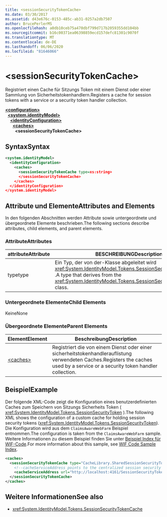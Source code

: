 ```yaml
---
title: <sessionSecurityTokenCache>
ms.date: 03/30/2017
ms.assetid: d43e676c-0153-485c-ab31-0257a2db7507
author: BrucePerlerMS
ms.openlocfilehash: a0db10ceb75a470dbf799d717b2059355dd104bb
ms.sourcegitcommit: b16c00371ea06398859ecd157defc81301c9070f
ms.translationtype: MT
ms.contentlocale: de-DE
ms.lasthandoff: 06/06/2020
ms.locfileid: "81646066"
---
```

# \<sessionSecurityTokenCache>
<span data-ttu-id="eaf5b-101">Registriert einen Cache für Sitzungs Token mit einem Dienst oder einer Sammlung von Sicherheitstokenhandlern.</span><span class="sxs-lookup"><span data-stu-id="eaf5b-101">Registers a cache for session tokens with a service or a security token handler collection.</span></span>  
  
[**\<configuration>**](../configuration-element.md)\
&nbsp;&nbsp;[**\<system.identityModel>**](system-identitymodel.md)\
&nbsp;&nbsp;&nbsp;&nbsp;[**\<identityConfiguration>**](identityconfiguration.md)\
&nbsp;&nbsp;&nbsp;&nbsp;&nbsp;&nbsp;[**\<caches>**](caches.md)\
&nbsp;&nbsp;&nbsp;&nbsp;&nbsp;&nbsp;&nbsp;&nbsp;**\<sessionSecurityTokenCache>**  
  
## <a name="syntax"></a><span data-ttu-id="eaf5b-102">Syntax</span><span class="sxs-lookup"><span data-stu-id="eaf5b-102">Syntax</span></span>  
  
```xml  
<system.identityModel>  
  <identityConfiguration>  
    <caches>  
      <sessionSecurityTokenCache type=xs:string>  
      </sessionSecurityTokenCache>  
    </caches>  
  </identityConfiguration>  
</system.identityModel>  
```  
  
## <a name="attributes-and-elements"></a><span data-ttu-id="eaf5b-103">Attribute und Elemente</span><span class="sxs-lookup"><span data-stu-id="eaf5b-103">Attributes and Elements</span></span>  
 <span data-ttu-id="eaf5b-104">In den folgenden Abschnitten werden Attribute sowie untergeordnete und übergeordnete Elemente beschrieben.</span><span class="sxs-lookup"><span data-stu-id="eaf5b-104">The following sections describe attributes, child elements, and parent elements.</span></span>  
  
### <a name="attributes"></a><span data-ttu-id="eaf5b-105">Attribute</span><span class="sxs-lookup"><span data-stu-id="eaf5b-105">Attributes</span></span>  
  
|<span data-ttu-id="eaf5b-106">attribute</span><span class="sxs-lookup"><span data-stu-id="eaf5b-106">Attribute</span></span>|<span data-ttu-id="eaf5b-107">BESCHREIBUNG</span><span class="sxs-lookup"><span data-stu-id="eaf5b-107">Description</span></span>|  
|---------------|-----------------|  
|<span data-ttu-id="eaf5b-108">type</span><span class="sxs-lookup"><span data-stu-id="eaf5b-108">type</span></span>|<span data-ttu-id="eaf5b-109">Ein Typ, der von der-Klasse abgeleitet wird <xref:System.IdentityModel.Tokens.SessionSecurityTokenCache> .</span><span class="sxs-lookup"><span data-stu-id="eaf5b-109">A type that derives from the <xref:System.IdentityModel.Tokens.SessionSecurityTokenCache> class.</span></span>|  
  
### <a name="child-elements"></a><span data-ttu-id="eaf5b-110">Untergeordnete Elemente</span><span class="sxs-lookup"><span data-stu-id="eaf5b-110">Child Elements</span></span>  
 <span data-ttu-id="eaf5b-111">Keine</span><span class="sxs-lookup"><span data-stu-id="eaf5b-111">None</span></span>  
  
### <a name="parent-elements"></a><span data-ttu-id="eaf5b-112">Übergeordnete Elemente</span><span class="sxs-lookup"><span data-stu-id="eaf5b-112">Parent Elements</span></span>  
  
|<span data-ttu-id="eaf5b-113">Element</span><span class="sxs-lookup"><span data-stu-id="eaf5b-113">Element</span></span>|<span data-ttu-id="eaf5b-114">Beschreibung</span><span class="sxs-lookup"><span data-stu-id="eaf5b-114">Description</span></span>|  
|-------------|-----------------|  
|[\<caches>](caches.md)|<span data-ttu-id="eaf5b-115">Registriert die von einem Dienst oder einer sicherheitstokenhandlerauflistung verwendeten Caches.</span><span class="sxs-lookup"><span data-stu-id="eaf5b-115">Registers the caches used by a service or a security token handler collection.</span></span>|  
  
## <a name="example"></a><span data-ttu-id="eaf5b-116">Beispiel</span><span class="sxs-lookup"><span data-stu-id="eaf5b-116">Example</span></span>  
 <span data-ttu-id="eaf5b-117">Der folgende XML-Code zeigt die Konfiguration eines benutzerdefinierten Caches zum Speichern von Sitzungs Sicherheits Token ( <xref:System.IdentityModel.Tokens.SessionSecurityToken> ).</span><span class="sxs-lookup"><span data-stu-id="eaf5b-117">The following XML shows the configuration of a custom cache for holding session security tokens (<xref:System.IdentityModel.Tokens.SessionSecurityToken>).</span></span> <span data-ttu-id="eaf5b-118">Die Konfiguration wird aus dem `ClaimsAwareWebFarm` Beispiel entnommen.</span><span class="sxs-lookup"><span data-stu-id="eaf5b-118">The configuration is taken from the `ClaimsAwareWebFarm` sample.</span></span> <span data-ttu-id="eaf5b-119">Weitere Informationen zu diesem Beispiel finden Sie unter [Beispiel Index für WIF-Code](https://docs.microsoft.com/previous-versions/dotnet/framework/security/wif-code-sample-index).</span><span class="sxs-lookup"><span data-stu-id="eaf5b-119">For more information about this sample, see [WIF Code Sample Index](https://docs.microsoft.com/previous-versions/dotnet/framework/security/wif-code-sample-index).</span></span>  
  
```xml  
<caches>  
  <sessionSecurityTokenCache type="CacheLibrary.SharedSessionSecurityTokenCache, CacheLibrary">  
    <!--cacheServiceAddress points to the centralized session security token cache service running in the web farm.-->  
    <cacheServiceAddress url="http://localhost:4161/SessionSecurityTokenCacheService.svc" />  
  </sessionSecurityTokenCache>  
</caches>  
```  
  
## <a name="see-also"></a><span data-ttu-id="eaf5b-120">Weitere Informationen</span><span class="sxs-lookup"><span data-stu-id="eaf5b-120">See also</span></span>

- <xref:System.IdentityModel.Tokens.SessionSecurityTokenCache>
